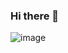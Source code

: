 ### Hi there 👋
![image](https://user-images.githubusercontent.com/62762784/129987590-5bdefb24-1071-4909-915f-f51d1f007dfd.png)
<!--
**MuriloPerez10/MuriloPerez10** is a ✨ _special_ ✨ repository because its `README.md` (this file) appears on your GitHub profile.

Here are some ideas to get you started:

- 🔭 I’m currently working on ...
- 🌱 I’m currently learning ...
- 👯 I’m looking to collaborate on ...
- 🤔 I’m looking for help with ...
- 💬 Ask me about ...
- 📫 How to reach me: ...
- 😄 Pronouns: ...
- ⚡ Fun fact: ...
-->
